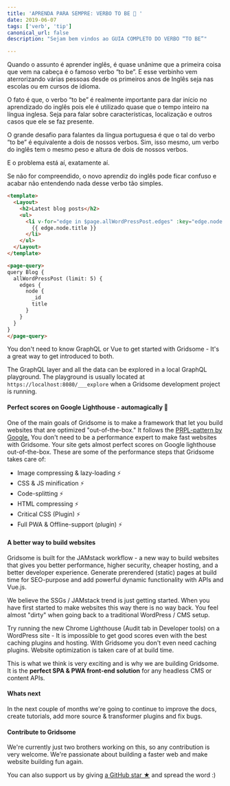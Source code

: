 ```yaml
---
title: 'APRENDA PARA SEMPRE: VERBO TO BE 🎉 '
date: 2019-06-07
tags: ['verb', 'tip']
canonical_url: false
description: "Sejam bem vindos ao GUIA COMPLETO DO VERBO “TO BE”"

---
```


Quando o assunto é aprender inglês, é quase unânime que a primeira coisa que vem na cabeça é o famoso verbo “to be”.  E esse verbinho vem aterrorizando várias pessoas desde os primeiros anos de Inglês seja nas escolas ou em cursos de idioma. 

O fato é que, o verbo “to be” é realmente importante para dar início no aprendizado do inglês pois ele é utilizado quase que o tempo inteiro na língua inglesa. Seja para falar sobre características, localização e outros casos que ele se faz presente.

O grande desafio para falantes da língua portuguesa é que o tal do verbo “to be” é equivalente a dois de nossos verbos. Sim, isso mesmo, um verbo do inglês tem o mesmo peso e altura de dois de nossos verbos. 

E o problema está aí, exatamente aí.

Se não for compreendido, o novo aprendiz do inglês pode ficar confuso e acabar não entendendo nada desse verbo tão simples.



```html
<template>
  <Layout>
    <h2>Latest blog posts</h2>
    <ul>
      <li v-for="edge in $page.allWordPressPost.edges" :key="edge.node.id">
        {{ edge.node.title }}
      </li>
    </ul>
  </Layout>
</template>

<page-query>
query Blog {
  allWordPressPost (limit: 5) {
    edges {
      node {
        _id
        title
      }
    }
  }
}
</page-query>
```

You don't need to know GraphQL or Vue to get started with Gridsome - It's a great way to get introduced to both.


The GraphQL layer and all the data can be explored in a local GraphQL playground. The playground is usually located at `https://localhost:8080/___explore` when a Gridsome development project is running.




#### Perfect scores on Google Lighthouse - automagically 💚

One of the main goals of Gridsome is to make a framework that let you build websites that are optimized "out-of-the-box." It follows the [PRPL-pattern by Google.](https://developers.google.com/web/fundamentals/performance/prpl-pattern/) You don't need to be a performance expert to make fast websites with Gridsome. Your site gets almost perfect scores on Google lighthouse out-of-the-box. These are some of the performance steps that Gridsome takes care of:

- Image compressing & lazy-loading ⚡️ 
- CSS & JS minification ⚡️ 
- Code-splitting ⚡️ 
- HTML compressing ⚡️ 
- Critical CSS (Plugin) ⚡️ 
- Full PWA & Offline-support (plugin) ⚡️  


#### A better way to build websites

Gridsome is built for the JAMstack workflow - a new way to build websites that gives you better performance, higher security, cheaper hosting, and a better developer experience. Generate prerendered (static) pages at build time for SEO-purpose and add powerful dynamic functionality with APIs and Vue.js.

We believe the SSGs / JAMstack trend is just getting started. When you have first started to make websites this way there is no way back. You feel almost "dirty" when going back to a traditional WordPress / CMS setup. 

Try running the new Chrome Lighthouse (Audit tab in Developer tools) on a WordPress site - It is impossible to get good scores even with the best caching plugins and hosting. With Gridsome you don't even need caching plugins. Website optimization is taken care of at build time.

This is what we think is very exciting and is why we are building Gridsome. It is the **perfect SPA & PWA front-end solution** for any headless CMS or content APIs.


#### Whats next

In the next couple of months we're going to continue to improve the docs, create tutorials, add more source & transformer plugins and fix bugs. 

#### Contribute to Gridsome

We're currently just two brothers working on this, so any contribution is very welcome. We're passionate about building a faster web and make website building fun again.

You can also support us by giving [a GitHub star ★](https://github.com/gridsome/gridsome/stargazers) and spread the word :)

